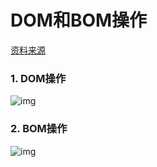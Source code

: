 # DOM和BOM操作

[资料来源](https://juejin.cn/post/6844903616730382349)

### 1. DOM操作

![img](https://p1-jj.byteimg.com/tos-cn-i-t2oaga2asx/gold-user-assets/2018/6/5/163ceb8ce3986025~tplv-t2oaga2asx-watermark.awebp)



### 2. BOM操作

![img](https://p1-jj.byteimg.com/tos-cn-i-t2oaga2asx/gold-user-assets/2018/6/5/163ceb7abd0cebcf~tplv-t2oaga2asx-watermark.awebp)

